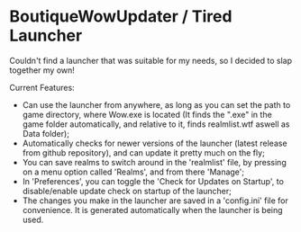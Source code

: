 # BoutiqueWowUpdater / Tired Launcher

Couldn't find a launcher that was suitable for my needs, so I decided to slap together my own!

Current Features:
* Can use the launcher from anywhere, as long as you can set the path to game directory, where Wow.exe is located (It finds the ".exe" in the game folder automatically, and relative to it, finds realmlist.wtf aswell as Data folder);
* Automatically checks for newer versions of the launcher (latest release from github repository), and can update it pretty much on the fly;
* You can save realms to switch around in the 'realmlist' file, by pressing on a menu option called 'Realms', and from there 'Manage';
* In 'Preferences', you can toggle the 'Check for Updates on Startup', to disable/enable update check on startup of the launcher;
* The changes you make in the launcher are saved in a 'config.ini' file for convenience. It is generated automatically when the launcher is being used.
